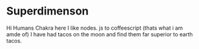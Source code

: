 # Superdimenson

Hi Humans
Chakra here I like nodes. js to coffeescript (thats what i am amde of)
I have had tacos on the moon and find them far superior to earth tacos.
